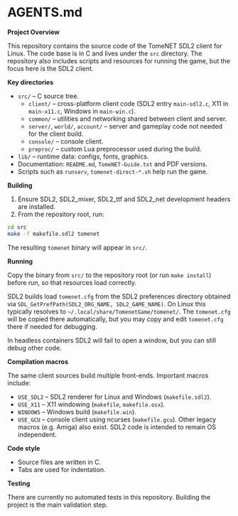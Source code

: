 # AGENTS.md

**Project Overview**

This repository contains the source code of the TomeNET SDL2 client for Linux. The code base is in C and lives under the `src` directory. The repository also includes scripts and resources for running the game, but the focus here is the SDL2 client.

**Key directories**

- `src/` – C source tree.
  - `client/` – cross-platform client code (SDL2 entry `main-sdl2.c`, X11 in `main-x11.c`, Windows in `main-win.c`).
  - `common/` – utilities and networking shared between client and server.
  - `server/`, `world/`, `account/` – server and gameplay code not needed for the client build.
  - `console/` – console client.
  - `preproc/` – custom Lua preprocessor used during the build.
- `lib/` – runtime data: configs, fonts, graphics.
- Documentation: `README.md`, `TomeNET-Guide.txt` and PDF versions.
- Scripts such as `runserv`, `tomenet-direct-*.sh` help run the game.

**Building**

1. Ensure SDL2, SDL2_mixer, SDL2_ttf and SDL2_net development headers are installed.
2. From the repository root, run:

```bash
cd src
make -f makefile.sdl2 tomenet
```
The resulting `tomenet` binary will appear in `src/`.

**Running**

Copy the binary from `src/` to the repository root (or run `make install`) before run,
so that resources load correctly.

SDL2 builds load `tomenet.cfg` from the SDL2 preferences directory obtained via
`SDL_GetPrefPath(SDL2_ORG_NAME, SDL2_GAME_NAME)`. On Linux this typically
resolves to `~/.local/share/TomenetGame/tomenet/`. The `tomenet.cfg` will be copied there
automatically, but you may copy and edit `tomenet.cfg` there if needed for debugging.

In headless containers SDL2 will fail to open a window, but you can still debug other code.

**Compilation macros**

The same client sources build multiple front-ends. Important macros include:
- `USE_SDL2` – SDL2 renderer for Linux and Windows (`makefile.sdl2`).
- `USE_X11` – X11 windowing (`makefile`, `makefile.osx`).
- `WINDOWS` – Windows build (`makefile.win`).
- `USE_GCU` – console client using ncurses (`makefile.gcu`).
Other legacy macros (e.g. Amiga) also exist. SDL2 code is intended to remain OS independent.

**Code style**

- Source files are written in C.
- Tabs are used for indentation.

**Testing**

There are currently no automated tests in this repository. Building the project is the main validation step.

